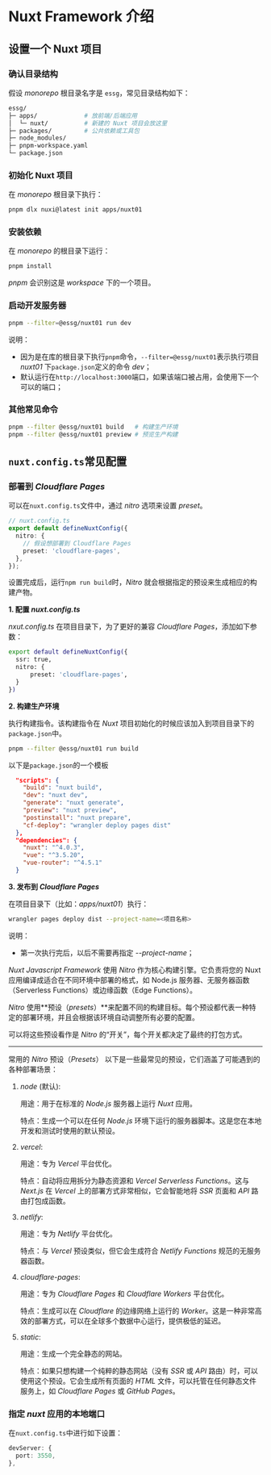 # Nuxt Framework 介绍

## 设置一个 Nuxt 项目

### 确认目录结构

假设 _monorepo_ 根目录名字是 `essg`，常见目录结构如下：

```bash
essg/
├─ apps/             # 放前端/后端应用
│  └─ nuxt/          # 新建的 Nuxt 项目会放这里
├─ packages/         # 公共依赖或工具包
├─ node_modules/
├─ pnpm-workspace.yaml
└─ package.json
```

### 初始化 Nuxt 项目

在 _monorepo_ 根目录下执行：

```bash
pnpm dlx nuxi@latest init apps/nuxt01
```

### 安装依赖

在 _monorepo_ 的根目录下运行：

```bash
pnpm install
```

_pnpm_ 会识别这是 _workspace_ 下的一个项目。

### 启动开发服务器

```bash
pnpm --filter=@essg/nuxt01 run dev
```
说明：
- 因为是在库的根目录下执行`pnpm`命令，`--filter=@essg/nuxt01`表示执行项目 _nuxt01_ 下`package.json`定义的命令 _dev_；
- 默认运行在`http://localhost:3000`端口，如果该端口被占用，会使用下一个可以的端口；

### 其他常见命令

```bash
pnpm --filter @essg/nuxt01 build   # 构建生产环境
pnpm --filter @essg/nuxt01 preview # 预览生产构建
```


## `nuxt.config.ts`常见配置

### 部署到 _Cloudflare Pages_

可以在`nuxt.config.ts`文件中，通过 _nitro_ 选项来设置 _preset_。

```ts
// nuxt.config.ts
export default defineNuxtConfig({
  nitro: {
    // 假设想部署到 Cloudflare Pages
    preset: 'cloudflare-pages',
  },
});
```

设置完成后，运行`npm run build`时，_Nitro_ 就会根据指定的预设来生成相应的构建产物。

**1. 配置 _nuxt.config.ts_**

_nxut.config.ts_ 在项目目录下，为了更好的兼容 _Cloudflare Pages_，添加如下参数：

```bash
export default defineNuxtConfig({
  ssr: true,
  nitro: {
      preset: 'cloudflare-pages',
  }
})
```

**2. 构建生产环境**

执行构建指令。该构建指令在 _Nuxt_ 项目初始化的时候应该加入到项目目录下的`package.json`中。
```bash
pnpm --filter @essg/nuxt01 run build
```

以下是`package.json`的一个模板
```json
  "scripts": {
    "build": "nuxt build",
    "dev": "nuxt dev",
    "generate": "nuxt generate",
    "preview": "nuxt preview",
    "postinstall": "nuxt prepare",
    "cf-deploy": "wrangler deploy pages dist"
  },
  "dependencies": {
    "nuxt": "^4.0.3",
    "vue": "^3.5.20",
    "vue-router": "^4.5.1"
  }
```

**3. 发布到 _Cloudflare Pages_**
 
在项目目录下（比如：_apps/nuxt01_）执行：
```bash
wrangler pages deploy dist --project-name=<项目名称>
```

说明：
- 第一次执行完后，以后不需要再指定 _--project-name_；

_Nuxt Javascript Framework_ 使用 _Nitro_ 作为核心构建引擎。它负责将您的 Nuxt 应用编译成适合在不同环境中部署的格式，如 Node.js 服务器、无服务器函数（Serverless Functions）或边缘函数（Edge Functions）。

_Nitro_ 使用**预设（_presets_）**来配置不同的构建目标。每个预设都代表一种特定的部署环境，并且会根据该环境自动调整所有必要的配置。

可以将这些预设看作是 _Nitro_ 的“开关”，每个开关都决定了最终的打包方式。

---
常用的 _Nitro_ 预设（_Presets_）
以下是一些最常见的预设，它们涵盖了可能遇到的各种部署场景：

1. _node_ (默认):

    用途：用于在标准的 _Node.js_ 服务器上运行 _Nuxt_ 应用。

    特点：生成一个可以在任何 _Node.js_ 环境下运行的服务器脚本。这是您在本地开发和测试时使用的默认预设。

2. _vercel_:

    用途：专为 _Vercel_ 平台优化。
    
    特点：自动将应用拆分为静态资源和 _Vercel Serverless Functions_。这与 _Next.js_ 在 _Vercel_ 上的部署方式非常相似，它会智能地将 _SSR_ 页面和 _API_ 路由打包成函数。

3. _netlify_:

    用途：专为 _Netlify_ 平台优化。

    特点：与 _Vercel_ 预设类似，但它会生成符合 _Netlify Functions_ 规范的无服务器函数。

4. _cloudflare-pages_:

    用途：专为 _Cloudflare Pages_ 和 _Cloudflare Workers_ 平台优化。

    特点：生成可以在 _Cloudflare_ 的边缘网络上运行的 _Worker_。这是一种非常高效的部署方式，可以在全球多个数据中心运行，提供极低的延迟。

5. _static_:

    用途：生成一个完全静态的网站。

    特点：如果只想构建一个纯粹的静态网站（没有 _SSR_ 或 _API_ 路由）时，可以使用这个预设。它会生成所有页面的 _HTML_ 文件，可以托管在任何静态文件服务上，如 _Cloudflare Pages_ 或 _GitHub Pages_。


### 指定 _nuxt_ 应用的本地端口

在`nuxt.config.ts`中进行如下设置：

```ts
devServer: {
  port: 3550,
},
```

